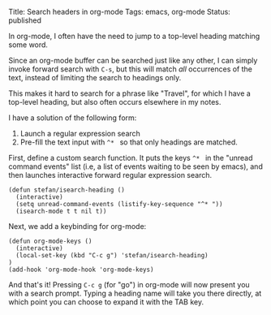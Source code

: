Title: Search headers in org-mode
Tags: emacs, org-mode
Status: published

In org-mode, I often have the need to jump to a top-level heading
matching some word.

Since an org-mode buffer can be searched just like any other, I can
simply invoke forward search with `C-s`, but this will match *all*
occurrences of the text, instead of limiting the search to headings only.

This makes it hard to search for a phrase like "Travel", for which I
have a top-level heading, but also often occurs elsewhere in my notes.

I have a solution of the following form:

1. Launch a regular expression search
2. Pre-fill the text input with `^* ` so that only headings are
   matched.

First, define a custom search function.  It puts the keys `^* ` in the
"unread command events" list (i.e, a list of events waiting to be seen
by emacs), and then launches interactive forward regular expression search.

```elisp
(defun stefan/isearch-heading ()
  (interactive)
  (setq unread-command-events (listify-key-sequence "^* "))
  (isearch-mode t t nil t))
```

Next, we add a keybinding for org-mode:

```elisp
(defun org-mode-keys ()
  (interactive)
  (local-set-key (kbd "C-c g") 'stefan/isearch-heading)
)
(add-hook 'org-mode-hook 'org-mode-keys)
```

And that's it!  Pressing `C-c g` (for "go") in org-mode will
now present you with a search prompt.  Typing a heading name will take you
there directly, at which point you can choose to expand it with the
TAB key.
